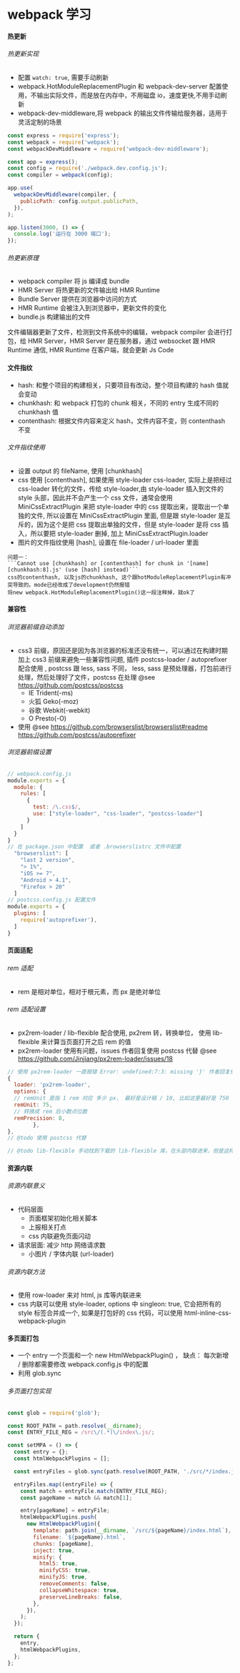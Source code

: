 # webpack 学习

#### 热更新

###### 热更新实现

- 配置 `watch: true`, 需要手动刷新
- webpack.HotModuleReplacementPlugin 和 webpack-dev-server 配置使用，不输出实际文件，而是放在内存中，不用磁盘 io，速度更快,不用手动刷新
- webpack-dev-middleware,将 webpack 的输出文件传输给服务器，适用于灵活定制的场景

```js
const express = require('express');
const webpack = require('webpack');
const webpackDevMiddleware = require('webpack-dev-middleware');

const app = express();
const config = require('./webpack.dev.config.js');
const compiler = webpack(config);

app.use(
  webpackDevMiddleware(compiler, {
    publicPath: config.output.publicPath,
  }),
);

app.listen(3000, () => {
  console.log('运行在 3000 端口');
});
```

###### 热更新原理

- webpack compiler 将 js 编译成 bundle
- HMR Server 将热更新的文件输出给 HMR Runtime
- Bundle Server 提供在浏览器中访问的方式
- HMR Runtime 会被注入到浏览器中，更新文件的变化
- bundle.js 构建输出的文件

文件编辑器更新了文件，检测到文件系统中的编辑，webpack compiler 会进行打包，给 HMR Server，HMR Server 是在服务器，通过 websocket 跟 HMR Runtime 通信, HMR Runtime 在客户端，就会更新 Js Code

#### 文件指纹

- hash: 和整个项目的构建相关，只要项目有改动，整个项目构建的 hash 值就会变动
- chunkhash: 和 webpack 打包的 chunk 相关，不同的 entry 生成不同的 chunkhash 值
- contenthash: 根据文件内容来定义 hash，文件内容不变，则 contenthash 不变

###### 文件指纹使用

- 设置 output 的 fileName, 使用 [chunkhash]
- css 使用 [contenthash], 如果使用 style-loader css-loader, 实际上是把经过 css-loader 转化的文件，传给 style-loader,由 style-loader 插入到文件的 style 头部，因此并不会产生一个 css 文件，通常会使用 MiniCssExtractPlugin 来把 style-loader 中的 css 提取出来，提取出一个单独的文件, 所以设置在 MiniCssExtractPlugin 里面, 但是跟 style-loader 是互斥的，因为这个是把 css 提取出单独的文件，但是 style-loader 是将 css 插入，所以要把 style-loader 删掉, 加上 MiniCssExtractPlugin.loader
- 图片的文件指纹使用 [hash], 设置在 file-loader / url-loader 里面

````text
问题一：
```Cannot use [chunkhash] or [contenthash] for chunk in '[name][chunkhash:8].js' (use [hash] instead)```
css的contenthash, 以及js的chunkhash, 这个跟hotModuleReplacementPlugin有冲突导致的。mode已经改成了development仍然报错
将new webpack.HotModuleReplacementPlugin()这一段注释掉，就ok了
````

#### 兼容性

###### 浏览器前缀自动添加

- css3 前缀，原因还是因为各浏览器的标准还没有统一，可以通过在构建时期加上 css3 前缀来避免一些兼容性问题, 插件 postcss-loader / autoprefixer 配合使用 , postcss 跟 less, sass 不同， less, sass 是预处理器，打包前进行处理，然后处理好了文件，postcss 在处理 @see https://github.com/postcss/postcss
  - IE Trident(-ms)
  - 火狐 Geko(-moz)
  - 谷歌 Webkit(-webkit)
  - O Presto(-O)
- 使用 @see https://github.com/browserslist/browserslist#readme https://github.com/postcss/autoprefixer

###### 浏览器前缀设置

```js
// webpack.config.js
module.exports = {
  module: {
    rules: [
      {
        test: /\.css$/,
        use: ["style-loader", "css-loader", "postcss-loader"]
      }
    ]
  }
}
// 在 package.json 中配置  或者 .browserslistrc 文件中配置
  "browserslist": [
    "last 2 version",
    "> 1%",
    "iOS >= 7",
    "Android > 4.1",
    "Firefox > 20"
  ]
// postcss.config.js 配置文件
module.exports = {
  plugins: [
    require('autoprefixer'),
  ]
}

```

#### 页面适配

###### rem 适配

- rem 是相对单位，相对于根元素，而 px 是绝对单位

###### rem 适配设置

- px2rem-loader / lib-flexible 配合使用, px2rem 转，转换单位， 使用 lib-flexible 来计算当页面打开之后 rem 的值
- px2rem-loader 使用有问题，issues 作者回复使用 postcss 代替 @see https://github.com/Jinjiang/px2rem-loader/issues/18

```js
// 使用 px2rem-loader 一直报错 Error: undefined:7:3: missing '}' 作者回复使用 postcss 代替
{
  loader: 'px2rem-loader',
  options: {
  // remUnit 是指 1 rem 对应 多少 px， 最好是设计稿 / 10, 比如这里最好是 750 的设计稿
  remUnit: 75,
  // 转换成 rem 后小数点位数
  remPrecision: 8,
        },
},
// @todo 使用 postcss 代替

// @todo lib-flexible 手动找到下载的 lib-flexible 库，在头部内联进来，但是这样很不方便

```

#### 资源内联

###### 资源内联意义

- 代码层面
  - 页面框架初始化相关脚本
  - 上报相关打点
  - css 内联避免页面闪动
- 请求层面: 减少 http 网络请求数
  - 小图片 / 字体内联 (url-loader)

###### 资源内联方法

- 使用 row-loader 来对 html, js 库等内联进来
- css 内联可以使用 style-loader, options 中 singleon: true, 它会把所有的 style 标签合并成一个, 如果是打包好的 css 代码，可以使用 html-inline-css-webpack-plugin

#### 多页面打包

- 一个 entry 一个页面和一个 new HtmlWebpackPlugin() ， 缺点： 每次新增 / 删除都需要修改 webpack.config.js 中的配置
- 利用 glob.sync

###### 多页面打包实现

```js
const glob = require('glob');

const ROOT_PATH = path.resolve(__dirname);
const ENTRY_FILE_REG = /src\/(.*)\/index\.js/;

const setMPA = () => {
  const entry = {};
  const htmlWebpackPlugins = [];

  const entryFiles = glob.sync(path.resolve(ROOT_PATH, './src/*/index.js'));

  entryFiles.map((entryFile) => {
    const match = entryFile.match(ENTRY_FILE_REG);
    const pageName = match && match[1];

    entry[pageName] = entryFile;
    htmlWebpackPlugins.push(
      new HtmlWebpackPlugin({
        template: path.join(__dirname, `/src/${pageName}/index.html`),
        filename: `${pageName}.html`,
        chunks: [pageName],
        inject: true,
        minify: {
          html5: true,
          minifyCSS: true,
          minifyJS: true,
          removeComments: false,
          collapseWhitespace: true,
          preserveLineBreaks: false,
        },
      }),
    );
  });

  return {
    entry,
    htmlWebpackPlugins,
  };
};
```
